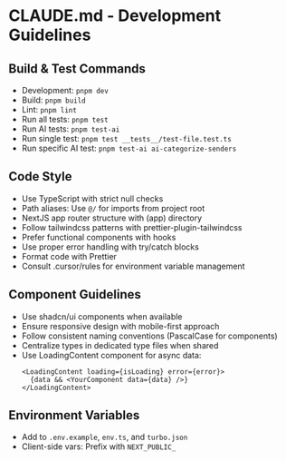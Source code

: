 # CLAUDE.md - Development Guidelines

## Build & Test Commands

- Development: `pnpm dev`
- Build: `pnpm build`
- Lint: `pnpm lint`
- Run all tests: `pnpm test`
- Run AI tests: `pnpm test-ai`
- Run single test: `pnpm test __tests__/test-file.test.ts`
- Run specific AI test: `pnpm test-ai ai-categorize-senders`

## Code Style

- Use TypeScript with strict null checks
- Path aliases: Use `@/` for imports from project root
- NextJS app router structure with (app) directory
- Follow tailwindcss patterns with prettier-plugin-tailwindcss
- Prefer functional components with hooks
- Use proper error handling with try/catch blocks
- Format code with Prettier
- Consult .cursor/rules for environment variable management

## Component Guidelines

- Use shadcn/ui components when available
- Ensure responsive design with mobile-first approach
- Follow consistent naming conventions (PascalCase for components)
- Centralize types in dedicated type files when shared
- Use LoadingContent component for async data:
  ```tsx
  <LoadingContent loading={isLoading} error={error}>
    {data && <YourComponent data={data} />}
  </LoadingContent>
  ```

## Environment Variables

- Add to `.env.example`, `env.ts`, and `turbo.json`
- Client-side vars: Prefix with `NEXT_PUBLIC_`
